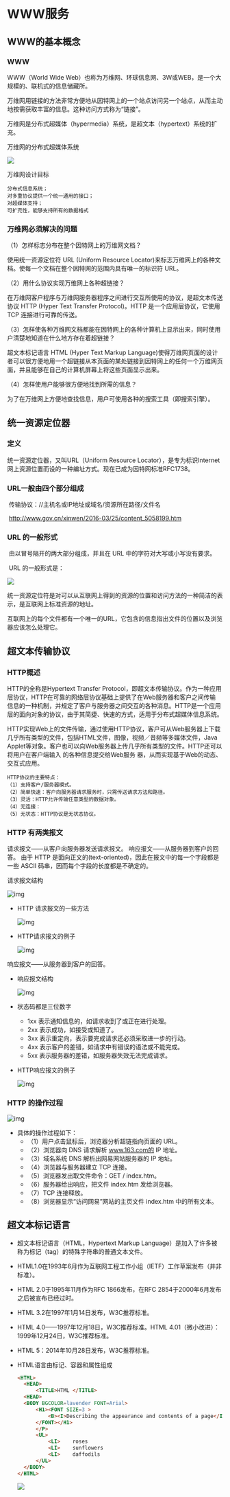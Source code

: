 # WWW服务

## WWW的基本概念

### WWW

WWW（World Wide Web）也称为万维网、环球信息网、3W或WEB，是一个大规模的、联机式的信息储藏所。

万维网用链接的方法非常方便地从因特网上的一个站点访问另一个站点，从而主动地按需获取丰富的信息。这种访问方式称为“链接”。

万维网是分布式超媒体（hypermedia）系统，是超文本（hypertext）系统的扩充。

万维网的分布式超媒体系统

![](https://raw.githubusercontent.com/ZanderZhao/images/master/img2019/20191217090537.png)

万维网设计目标

```
分布式信息系统；
对多重协议提供一个统一通用的接口；
对超媒体支持；
可扩充性，能够支持所有的数据格式

```



### 万维网必须解决的问题

（1）怎样标志分布在整个因特网上的万维网文档？

使用统一资源定位符 URL (Uniform Resource Locator)来标志万维网上的各种文档。使每一个文档在整个因特网的范围内具有唯一的标识符 URL。



（2）用什么协议实现万维网上各种超链接？

在万维网客户程序与万维网服务器程序之间进行交互所使用的协议，是超文本传送协议 HTTP (Hyper Text Transfer Protocol)。HTTP 是一个应用层协议，它使用 TCP 连接进行可靠的传送。



（3）怎样使各种万维网文档都能在因特网上的各种计算机上显示出来，同时使用户清楚地知道在什么地方存在着超链接？

超文本标记语言 HTML (Hyper Text Markup Language)使得万维网页面的设计者可以很方便地用一个超链接从本页面的某处链接到因特网上的任何一个万维网页面，并且能够在自己的计算机屏幕上将这些页面显示出来。



（4）怎样使用户能够很方便地找到所需的信息？ 

为了在万维网上方便地查找信息，用户可使用各种的搜索工具（即搜索引擎）。





## 统一资源定位器

### 定义

统一资源定位器，又叫URL（Uniform Resource Locator），是专为标识Internet网上资源位置而设的一种编址方式。现在已成为因特网标准RFC1738。

### URL一般由四个部分组成

​	传输协议：//主机名或IP地址或域名/资源所在路径/文件名

​	http://www.gov.cn/xinwen/2016-03/25/content_5058199.htm

### URL 的一般形式

​	由以冒号隔开的两大部分组成，并且在 URL 中的字符对大写或小写没有要求。

​	URL 的一般形式是：

![](https://raw.githubusercontent.com/ZanderZhao/images/master/img2019/20191223192742.png)

统一资源定位符是对可以从互联网上得到的资源的位置和访问方法的一种简洁的表示，是互联网上标准资源的地址。

互联网上的每个文件都有一个唯一的URL，它包含的信息指出文件的位置以及浏览器应该怎么处理它。





## 超文本传输协议

### HTTP概述

HTTP的全称是Hypertext Transfer Protocol，即超文本传输协议。作为一种应用层协议，HTTP在可靠的网络层协议基础上提供了在Web服务器和客户之间传输  信息的一种机制，并规定了客户与服务器之间交互的各种消息。HTTP是一个应用层的面向对象的协议，由于其简捷、快速的方式，适用于分布式超媒体信息系统。

HTTP实现Web上的文件传输，通过使用HTTP协议，客户可从Web服务器上下载几乎所有类型的文件，包括HTML文件，图像，视频／音频等多媒体文件，Java Applet等对象。客户也可以向Web服务器上传几乎所有类型的文件。HTTP还可以将用户在客户端输入 的各种信息提交给Web服务 器，从而实现基于Web的动态、交互式应用。



```
HTTP协议的主要特点：
（1）支持客户/服务器模式。
（2）简单快速：客户向服务器请求服务时，只需传送请求方法和路径。
（3）灵活：HTTP允许传输任意类型的数据对象。
（4）无连接：
（5）无状态：HTTP协议是无状态协议。

```



### HTTP 有两类报文

请求报文——从客户向服务器发送请求报文。
响应报文——从服务器到客户的回答。
由于 HTTP 是面向正文的(text-oriented)，因此在报文中的每一个字段都是一些 ASCII 码串，因而每个字段的长度都是不确定的。





请求报文结构



![img](https://cdn.jsdelivr.net/gh/ZanderZhao/images/img2020/20200115191723.png)

- HTTP 请求报文的一些方法 

  ![img](https://cdn.jsdelivr.net/gh/ZanderZhao/images/img2020/20200115191724.png)

- HTTP请求报文的例子

  ![img](https://cdn.jsdelivr.net/gh/ZanderZhao/images/img2020/20200115191725.png)

响应报文——从服务器到客户的回答。

- 响应报文结构

  ![img](https://cdn.jsdelivr.net/gh/ZanderZhao/images/img2020/20200115191726.png)

- 状态码都是三位数字 

  - 1xx 表示通知信息的，如请求收到了或正在进行处理。
  - 2xx 表示成功，如接受或知道了。
  - 3xx 表示重定向，表示要完成请求还必须采取进一步的行动。
  - 4xx 表示客户的差错，如请求中有错误的语法或不能完成。
  - 5xx 表示服务器的差错，如服务器失效无法完成请求。

- HTTP响应报文的例子

  ![img](https://cdn.jsdelivr.net/gh/ZanderZhao/images/img2020/20200115191727.png)







### HTTP 的操作过程

![img](https://cdn.jsdelivr.net/gh/ZanderZhao/images/img2020/20200115191728.png)

- 具体的操作过程如下：
  - （1）用户点击鼠标后，浏览器分析超链指向页面的 URL。
  - （2）浏览器向 DNS 请求解析 www.163.com的 IP 地址。
  - （3）域名系统 DNS 解析出网易网站服务器的 IP 地址。
  - （4）浏览器与服务器建立 TCP 连接。
  - （5）浏览器发出取文件命令：GET / index.htm。
  - （6）服务器给出响应，把文件 index.htm 发给浏览器。
  - （7）TCP 连接释放。
  - （8）浏览器显示“访问网易”网站的主页文件 index.htm 中的所有文本。





## 超文本标记语言

- 超文本标记语言（HTML，Hypertext Markup Language）是加入了许多被称为标记（tag）的特殊字符串的普通文本文件。

- HTML1.0在1993年6月作为互联网工程工作小组（IETF）工作草案发布（并非标准）。

- HTML 2.0于1995年11月作为RFC 1866发布，在RFC 2854于2000年6月发布之后被宣布已经过时。

- HTML 3.2在1997年1月14日发布，W3C推荐标准。

- HTML 4.0——1997年12月18日，W3C推荐标准。HTML 4.01（微小改进）：1999年12月24日，W3C推荐标准。

- HTML 5：2014年10月28日发布，W3C推荐标准。

- HTML语言由标记、容器和属性组成

  ```html
  <HTML>
  	<HEAD>
  		<TITLE>HTML </TITLE>
  	<HEAD>
  	<BODY BGCOLOR=lavender FONT=Arial>
  		<H1><FONT SIZE=3 >
  			<B><I>Describing the appearance and contents of a page</I></B>
  		</FONT></H1>
  		</P>
  		<UL>
  			<LI>	roses
  			<LI>	sunflowers
  			<LI>	daffodils
  		</UL>
  	</BODY>
  </HTML>
  ```

  

  ![](https://raw.githubusercontent.com/ZanderZhao/images/master/img2019/20191223193226.png)